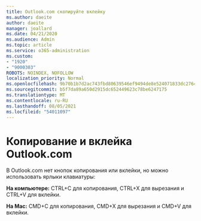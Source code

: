 ```yaml
---
title: Outlook.com скопируйте вклейку
ms.author: daeite
author: daeite
manager: joallard
ms.date: 04/21/2020
ms.audience: Admin
ms.topic: article
ms.service: o365-administration
ms.custom:
- "1920"
- "9000303"
ROBOTS: NOINDEX, NOFOLLOW
localization_priority: Normal
ms.openlocfilehash: 9b70b1b7d2ac743fbd80639546ef9494de8e524071833dc276403391c560bb6a
ms.sourcegitcommit: b5f7da89a650d2915dc652449623c78be6247175
ms.translationtype: MT
ms.contentlocale: ru-RU
ms.lasthandoff: 08/05/2021
ms.locfileid: "54011097"
---
```

# <a name="copy-and-paste-in-outlookcom"></a>Копирование и вклейка Outlook.com

В Outlook.com нет кнопок копирования или вклейки, но можно использовать ярлыки клавиатуры:

**На компьютере:** CTRL+C для копирования, CTRL+X для вырезания и CTRL+V для вклейки.

**На Mac:** CMD+C для копирования, CMD+X для вырезания и CMD+V для вклейки.